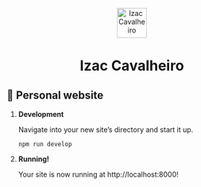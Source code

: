 <p align="center">
  <a href="https://www.izaccavalheiro.com/">
    <img alt="Izac Cavalheiro" src="https://www.izaccavalheiro.com/assets/logo-izac-cavalheiro.png" width="60" />
  </a>
</p>
<h1 align="center">
  Izac Cavalheiro
</h1>

## 🚀 Personal website

1.  **Development**

    Navigate into your new site’s directory and start it up.

    ```shell
    npm run develop
    ```

2.  **Running!**

    Your site is now running at http://localhost:8000!
